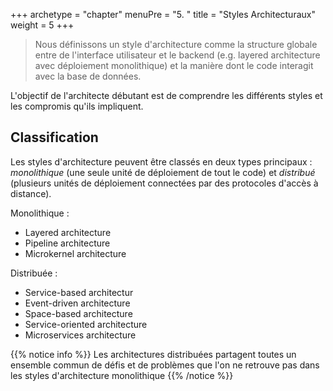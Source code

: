 +++
archetype = "chapter"
menuPre = "5. "
title = "Styles Architecturaux"
weight = 5
+++

> Nous définissons un style d'architecture comme la structure globale entre de l'interface utilisateur et le backend (e.g. layered architecture avec déploiement monolithique) et la manière dont le code interagit avec la base de données.

L'objectif de l'architecte débutant est de comprendre les différents styles et les compromis qu'ils impliquent. 

## Classification
Les styles d'architecture peuvent être classés en deux types principaux : *monolithique* (une seule unité de déploiement de tout le code) et *distribué* (plusieurs unités de déploiement connectées par des protocoles d'accès à distance). 

Monolithique :
- Layered architecture
- Pipeline architecture
- Microkernel architecture

Distribuée :
- Service-based architectur
- Event-driven architecture
- Space-based architecture
- Service-oriented architecture
- Microservices architecture

{{% notice info %}}
Les architectures distribuées partagent toutes un ensemble commun de défis et de problèmes que l'on ne retrouve pas dans les styles d'architecture monolithique
{{% /notice %}} 
